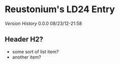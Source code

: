 Reustonium's LD24 Entry
=======================
*Version History*
0.0.0	08/23/12-21:58

Header H2?
---------
* some sort of list item?
* another item?